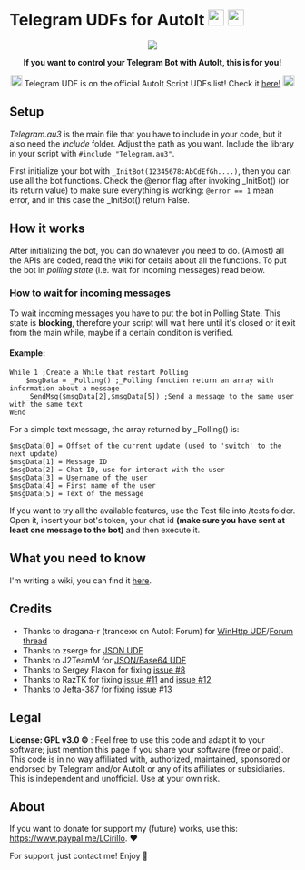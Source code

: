 # Telegram UDFs for AutoIt <img src="https://github.com/xLinkOut/telegram-udf-autoit/blob/master/assets/telegram_icon.png" width="28"> <img src="https://github.com/xLinkOut/telegram-udf-autoit/blob/master/assets/autoit_icon.png" width="28">

<p align="center">
  <img src="https://github.com/xLinkOut/telegram-udf-autoit/blob/master/assets/banner.png"><br>
</p>
<p align="center">
<b>If you want to control your Telegram Bot with AutoIt, this is for you!</b><br>
</p>
<p align="center">
  <img src="https://github.com/xLinkOut/telegram-udf-autoit/blob/master/assets/star_icon.png" width="20">
  Telegram UDF is on the official AutoIt Script UDFs list! Check it <a href="https://www.autoitscript.com/wiki/User_Defined_Functions#Social_Media_and_other_Website_API">here!</a></b>
  <img src="https://github.com/xLinkOut/telegram-udf-autoit/blob/master/assets/star_icon.png" width="20">
</p>

## Setup
_Telegram.au3_ is the main file that you have to include in your code, but it also need the _include_ folder. Adjust the path as you want. Include the library in your script with `#include "Telegram.au3"`.

First initialize your bot with `_InitBot(12345678:AbCdEfGh....)`, then you can use all the bot functions.
Check the @error flag after invoking _InitBot() (or its return value) to make sure everything is working: `@error == 1` mean error, and in this case the _InitBot() return False.

## How it works
After initializing the bot, you can do whatever you need to do. (Almost) all the APIs are coded, read the wiki for details about all the functions. To put the bot in _polling state_ (i.e. wait for incoming messages) read below.

### How to wait for incoming messages
To wait incoming messages you have to put the bot in Polling State. This state is **blocking**, therefore your script will wait here until it's closed or it exit from the main while, maybe if a certain condition is verified.

#### Example:
```autoit
While 1 ;Create a While that restart Polling
	$msgData = _Polling() ;_Polling function return an array with information about a message
	_SendMsg($msgData[2],$msgData[5]) ;Send a message to the same user with the same text
WEnd
```

For a simple text message, the array returned by _Polling() is:
```
$msgData[0] = Offset of the current update (used to 'switch' to the next update)
$msgData[1] = Message ID
$msgData[2] = Chat ID, use for interact with the user
$msgData[3] = Username of the user
$msgData[4] = First name of the user
$msgData[5] = Text of the message
```

If you want to try all the available features, use the Test file into /tests folder. Open it, insert your bot's token, your chat id **(make sure you have sent at least one message to the bot)** and then execute it.

## What you need to know
I'm writing a wiki, you can find it [here](https://github.com/xLinkOut/telegram-udf-autoit/wiki).

## Credits
+ Thanks to dragana-r (trancexx on AutoIt Forum) for [WinHttp UDF](https://github.com/dragana-r/autoit-winhttp)/[Forum thread](https://www.autoitscript.com/forum/topic/84133-winhttp-functions/)
+ Thanks to zserge for [JSON UDF](http://zserge.com/jsmn.html)
+ Thanks to J2TeamM for [JSON/Base64 UDF](https://github.com/J2TeaM/AutoIt-Imgur-UDF/tree/master/include)
+ Thanks to Sergey Flakon for fixing [issue #8](https://github.com/xLinkOut/telegram-udf-autoit/issues/8)
+ Thanks to RazTK for fixing [issue #11](https://github.com/xLinkOut/telegram-udf-autoit/issues/11) and [issue #12](https://github.com/xLinkOut/telegram-udf-autoit/issues/12)
+ Thanks to Jefta-387 for fixing [issue #13](https://github.com/xLinkOut/telegram-udf-autoit/issues/13)
## Legal
**License: GPL v3.0 ©** : Feel free to use this code and adapt it to your software; just mention this page if you share your software (free or paid).
This code is in no way affiliated with, authorized, maintained, sponsored or endorsed by Telegram and/or AutoIt or any of its affiliates or subsidiaries. This is independent and unofficial. Use at your own risk.

## About
If you want to donate for support my (future) works, use this: https://www.paypal.me/LCirillo. ❤️

For support, just contact me! Enjoy 🎉